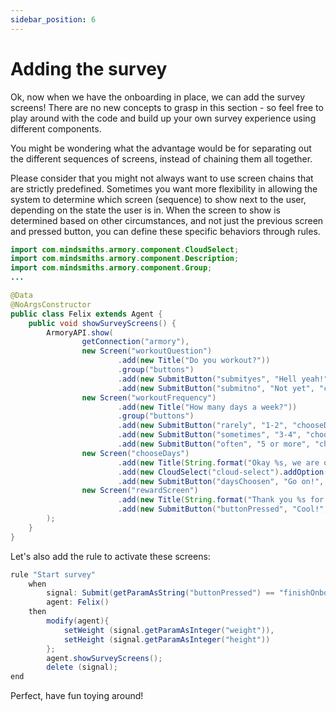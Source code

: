 ```yaml
---
sidebar_position: 6
---
```


# Adding the survey

Ok, now when we have the onboarding in place, we can add the survey screens! There are no new concepts to grasp in this section - so feel free to play around with the code and build up your own survey experience using different components.

You might be wondering what the advantage would be for separating out the different sequences of screens, instead of chaining them all together.

Please consider that you might not always want to use screen chains that are strictly predefined. Sometimes you want more flexibility in allowing the system to determine which screen (sequence) to show next to the user, depending on the state the user is in. 
When the screen to show is determined based on other circumstances, and not just the previous screen and pressed button, you can define these specific behaviors through rules.

```java title="agents/Felix.java"
import com.mindsmiths.armory.component.CloudSelect;
import com.mindsmiths.armory.component.Description;
import com.mindsmiths.armory.component.Group;
...

@Data
@NoArgsConstructor
public class Felix extends Agent {
    public void showSurveyScreens() {
        ArmoryAPI.show(
                getConnection("armory"),
                new Screen("workoutQuestion")
                        .add(new Title("Do you workout?"))
                        .group("buttons")
                        .add(new SubmitButton("submityes", "Hell yeah!", "workoutFrequency"))
                        .add(new SubmitButton("submitno", "Not yet", "chooseDays")),
                new Screen("workoutFrequency")
                        .add(new Title("How many days a week?"))
                        .group("buttons")
                        .add(new SubmitButton("rarely", "1-2", "chooseDays"))
                        .add(new SubmitButton("sometimes", "3-4", "chooseDays"))
                        .add(new SubmitButton("often", "5 or more", "chooseDays")),
                new Screen("chooseDays")
                        .add(new Title(String.format("Okay %s, we are one step away! Choose the days that you are available for a workout?", name)))
                        .add(new CloudSelect("cloud-select").addOption("Monday", "Monday").addOption("Tuesday", "Tuesday").addOption("Wednesday", "Wednesday").addOption("Thursday","Thursday").addOption("Friday", "Friday").addOption("Saturday", "Saturday").addOption("Sunday","Sunday"))
                        .add(new SubmitButton("daysChoosen", "Go on!", "rewardScreen")),
                new Screen("rewardScreen")
                        .add(new Title(String.format("Thank you %s for taking the time to talk to me! I will create your plan in a few moments!", name)))
                        .add(new SubmitButton("buttonPressed", "Cool!", "surveyCompleted"))
        );
    }
}
```

Let's also add the rule to activate these screens:

```java title="rules/felix/Felix.drl"
rule "Start survey"
    when
        signal: Submit(getParamAsString("buttonPressed") == "finishOnboarding") from entry-point "signals"
        agent: Felix()
    then
        modify(agent){
            setWeight (signal.getParamAsInteger("weight")),
            setHeight (signal.getParamAsInteger("height"))
        };
        agent.showSurveyScreens();
        delete (signal);
end
```

Perfect, have fun toying around!